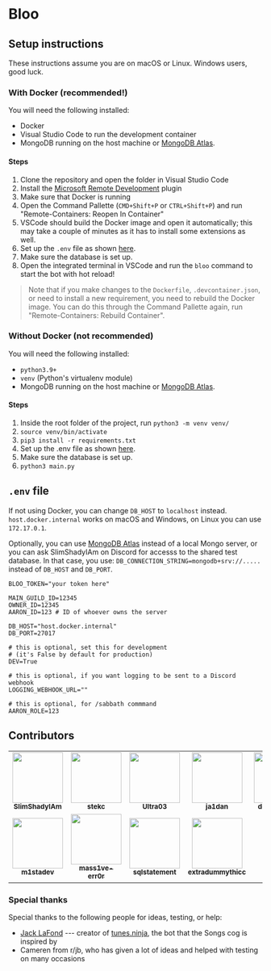 # Bloo

## Setup instructions
These instructions assume you are on macOS or Linux. Windows users, good luck.

### With Docker (recommended!)
You will need the following installed:
- Docker
- Visual Studio Code to run the development container
- MongoDB running on the host machine or [MongoDB Atlas](https://www.mongodb.com/atlas/database).

#### Steps
1. Clone the repository and open the folder in Visual Studio Code
2. Install the [Microsoft Remote Development](https://marketplace.visualstudio.com/items?itemName=ms-vscode-remote.vscode-remote-extensionpack) plugin
3. Make sure that Docker is running
4. Open the Command Pallette (`CMD+Shift+P` or `CTRL+Shift+P`) and run "Remote-Containers: Reopen In Container"
5. VSCode should build the Docker image and open it automatically; this may take a couple of minutes as it has to install some extensions as well.
6. Set up the `.env` file as shown [here](#env-file).
7. Make sure the database is set up.
8. Open the integrated terminal in VSCode and run the `bloo` command to start the bot with hot reload!

> Note that if you make changes to the `Dockerfile`, `.devcontainer.json`, or need to install a new requirement, you need to rebuild the Docker image. You can do this through the Command Pallette again, run "Remote-Containers: Rebuild Container".

### Without Docker (not recommended)
You will need the following installed:
- `python3.9+`
- `venv` (Python's virtualenv module)
- MongoDB running on the host machine or [MongoDB Atlas](https://www.mongodb.com/atlas/database).

#### Steps
1. Inside the root folder of the project, run `python3 -m venv venv/`
2. `source venv/bin/activate`
3. `pip3 install -r requirements.txt`
4. Set up the .env file as shown [here](#env-file).
5. Make sure the database is set up.
6. `python3 main.py`

## `.env` file

If not using Docker, you can change `DB_HOST` to `localhost` instead. `host.docker.internal` works on macOS and Windows, on Linux you can use `172.17.0.1`.

Optionally, you can use [MongoDB Atlas](https://www.mongodb.com/atlas/database) instead of a local Mongo server, or you can ask SlimShadyIAm on Discord for accesss to the shared test database. In that case, you use:
`DB_CONNECTION_STRING=mongodb+srv://.....` instead of `DB_HOST` and `DB_PORT`.

```
BLOO_TOKEN="your token here"

MAIN_GUILD_ID=12345
OWNER_ID=12345
AARON_ID=123 # ID of whoever owns the server

DB_HOST="host.docker.internal"
DB_PORT=27017

# this is optional, set this for development
# (it's False by default for production)
DEV=True

# this is optional, if you want logging to be sent to a Discord webhook
LOGGING_WEBHOOK_URL=""

# this is optional, for /sabbath commmand
AARON_ROLE=123
```

## Contributors

<table>
  <tr>
    <td align="center"><a href="https://aamirfarooq.dev"><img src="https://avatars.githubusercontent.com/u/10660846?v=4" width="100px;" alt=""/><br /><sub><b>SlimShadyIAm</b></sub></a></td>
    <td align="center"><a href="https://github.com/stekc"><img src="https://avatars.githubusercontent.com/u/57512084?v=4" width="100px;" alt=""/><br /><sub><b>stekc</b></sub></a></td>
    <td align="center"><a href="https://github.com/Ultra03"><img src="https://avatars.githubusercontent.com/u/20672260?v=4" width="100px;" alt=""/><br /><sub><b>Ultra03</b></sub></a></td>
    <td align="center"><a href="https://github.com/ja1dan"><img src="https://avatars.githubusercontent.com/u/37126748?v=4" width="100px;" alt=""/><br /><sub><b>ja1dan</b></sub></a></td>
    <td align="center"><a href="https://github.com/donato-fiore"><img src="https://avatars.githubusercontent.com/u/50346119?v=4" width="100px;" alt=""/><br /><sub><b>donato-fiore</b></sub></a></td>
  </tr>
  <tr>
    <td align="center"><a href="https://m1sta.xyz/"><img src="https://avatars.githubusercontent.com/u/37033149?v=4" width="100px;" alt=""/><br /><sub><b>m1stadev</b></sub></a></td>
    <td align="center"><a href="https://saadat.dev/"><img src="https://avatars.githubusercontent.com/u/41216857?v=4" width="100px;" alt=""/><br /><sub><b>mass1ve-err0r</b></sub></a></td>
    <td align="center"><a href="https://saadat.dev/"><img src="https://avatars.githubusercontent.com/u/27446425?v=4" width="100px;" alt=""/><br /><sub><b>sqlstatement</b></sub></a></td>
    <td align="center"><a href="https://saadat.dev/"><img src="https://avatars.githubusercontent.com/u/92439990?v=4" width="100px;" alt=""/><br /><sub><b>extradummythicc</b></sub></a></td>
  </tr>
  </table>

### Special thanks
Special thanks to the following people for ideas, testing, or help:
- [Jack LaFond](https://www.jack.link/) --- creator of [tunes.ninja](https://tunes.ninja/), the bot that the Songs cog is inspired by
- Cameren from r/jb, who has given a lot of ideas and helped with testing on many occasions
